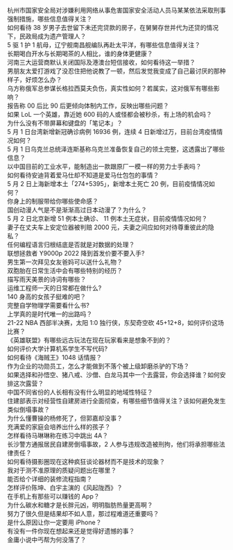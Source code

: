 杭州市国家安全局对涉嫌利用网络从事危害国家安全活动人员马某某依法采取刑事强制措施，哪些信息值得关注？  
如何看待 38 岁男子去世留下未还完贷款的房子，在舅舅存世并代为还贷的情况下，民政局成为遗产管理人？  
5 驱 1 护 1 航母，辽宁舰南昌舰编队再赴太平洋，有哪些信息值得关注？  
长期喝白开水与长期喝茶的人相比，谁的身体更健康？  
河南三大运营商默认关闭国际及港澳台短信接收，如何看待这一举措？  
男朋友太爱打游戏了没忍住把他说教了一顿，然后发觉我变成了自己最讨厌的那种样子，好烦怎么办？  
乌方称俄军总参谋长格拉西莫夫负伤，真实性如何？若属实，这对俄军有哪些影响？  
报告称 00 后比 90 后更倾向体制内工作，反映出哪些问题？  
如果 LoL 一个英雄，靠近她 600 码的人或怪都会被秒杀，有上场的机会吗？  
为什么没有不带屏幕和键盘的「笔记本」？  
5 月 1 日台湾新增新冠确诊病例 16936 例，连续 4 日新增过万，目前台湾疫情情况如何？  
5 月 1 日乌克兰总统泽连斯基称乌克兰准备恢复自己的领土完整，这透露出了哪些信息？  
以中国目前的工业水平，能制造出一款跟原厂一模一样的劳力士手表吗？  
如何看待安迪背着爱马仕却不知道是爱马仕包包的事情？  
5 月 2 日上海新增本土「274+5395」，新增本土死亡 20 例，目前疫情情况如何？  
你身上的制服带给你哪些使命感？  
国创动漫人气是不是渐渐高过日本动漫了？为什么？  
5 月 2 日北京新增 51 例本土确诊、 11 例本土无症状，目前疫情情况如何？  
妻子在丈夫车上安定位器被判赔 2000 元，夫妻之间应如何对待尊重彼此的隐私？  
任何编程语言归根结底是否就是对数据的处理？  
联想拯救者 Y9000p 2022 降到首发价要不要入手?  
男生第一次拜见女友爸妈可以送什么礼物？  
双胞胎在日常生活中会有哪些特别的经历？  
描写雨天美景的诗词有哪些？  
运维工程师一天的日常都在做什么?  
140 身高的女孩子挺难的吧？  
完整自学物理学需要看什么书?  
上学真的是时代唯一的出路吗？  
21-22 NBA 西部半决赛，太阳 1:0 独行侠，东契奇空砍 45+12+8，如何评价这场比赛？  
《英雄联盟》有哪些远古玩法在现在玩家看来是想象不到的？  
如何评价大学计算机系学生不写代码?  
如何看待《海贼王》1048 话情报？  
作为企业的功勋员工，怎么才能做到不落个被上级卸磨杀驴的下场？  
如果选择和孙悟空、猪八戒、沙僧、白龙马其中一个去露营，你会选择谁？如何安排这次露营？  
中国不同省份的人长相有没有什么明显的地域性特征？  
住建部表示对经营性自建房进行全面彻查，有哪些细节值得关注？该如何避免发生类似倒塌事故？  
为什么懂曹操的杨修死了，但郭嘉却没事？  
充满爱的家庭会培养出什么样的孩子？  
怎样看待马琳琳称在练习中跳出 4A？  
长沙警方通报居民自建房倒塌事故，2 人参与违规改造被刑拘，他们将承担哪些法律责任？  
如何看待摄影圈现在这种疯狂谈论器材而不是技术的现象？  
我对于测不准原理的质疑问题出在哪里？  
能否给个详细的装修流程指南？  
怎样评价陈坤、白宇主演的《风起陇西》？  
在手机上有那些可以赚钱的 App？  
为什么碳水和糖才是长胖元凶，明明脂肪热量更高啊？  
努力了很久但是结果却不如人意，那过程难道还重要吗？  
是什么原因让你一定要用 iPhone？  
有没有一件你现在想起来还是觉得好遗憾的事？  
金庸小说中丐帮为何没落了？  
